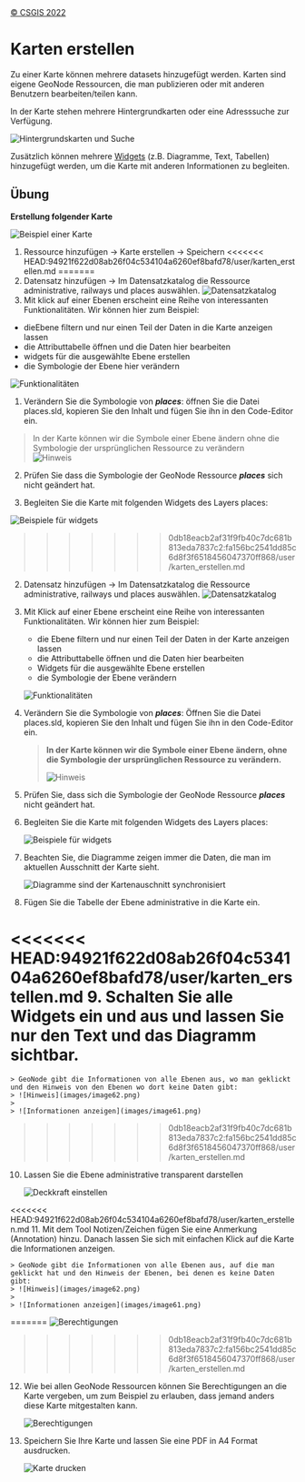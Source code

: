 <!-- the Menu -->

<link rel="stylesheet" media="all" href="../styles.css" />
<div id="logo"><a href="https://csgis.de">© CSGIS 2022</a></div>
<div id="menu"></div>
<div id="jumpMenu"></div>
<script src="../menu.js"></script>
<script src="../jumpmenu.js"></script>
<!-- the Menu -->

# Karten erstellen

Zu einer Karte können mehrere datasets hinzugefügt werden. Karten sind eigene GeoNode Ressourcen, die man publizieren oder mit anderen Benutzern bearbeiten/teilen kann.

In der Karte stehen mehrere Hintergrundkarten oder eine Adresssuche zur Verfügung.

![Hintergrundskarten und Suche](images/image47-a.png)

Zusätzlich können mehrere [Widgets](https://docs.geonode.org/en/master/usage/managing_maps/exploring_maps/creating_widgets.html) (z.B. Diagramme, Text, Tabellen) hinzugefügt werden, um die Karte mit anderen Informationen zu begleiten.

## Übung

**Erstellung folgender Karte**

![Beispiel einer Karte](images/image51_2.png)

1. Ressource hinzufügen → Karte erstellen → Speichern
<<<<<<< HEAD:94921f622d08ab26f04c534104a6260ef8bafd78/user/karten_erstellen.md
=======
1. Datensatz hinzufügen → Im Datensatzkatalog die Ressource administrative, railways und places auswählen.
  ![Datensatzkatalog](images/image51-a.png)
1. Mit klick auf einer Ebenen erscheint eine Reihe von interessanten Funktionalitäten. Wir können hier zum Beispiel:

  - dieEbene filtern und nur einen Teil der Daten in die Karte anzeigen lassen
  - die Attributtabelle öffnen und die Daten hier bearbeiten
  - widgets für die ausgewählte Ebene erstellen
  - die Symbologie der Ebene hier verändern

  ![Funktionalitäten](images/image54.png)

1. Verändern Sie die Symbologie von ***places***: öffnen Sie die Datei places.sld, kopieren Sie den Inhalt und fügen Sie ihn in den Code-Editor ein.

  > In der Karte können wir die Symbole einer Ebene ändern ohne die Symbologie der ursprünglichen Ressource zu verändern  
  > ![Hinweis](images/image56.png)

2. Prüfen Sie dass die Symbologie der GeoNode Ressource ***places*** sich nicht geändert hat.

3. Begleiten Sie die Karte mit folgenden Widgets des Layers places:

  ![Beispiele für widgets](images/image56-a.png)
>>>>>>> 0db18eacb2af31f9fb40c7dc681b813eda7837c2:fa156bc2541dd85c6d8f3f6518456047370ff868/user/karten_erstellen.md

2. Datensatz hinzufügen → Im Datensatzkatalog die Ressource administrative, railways und places auswählen.
   ![Datensatzkatalog](images/image51-a.png)

3. Mit Klick auf einer Ebene erscheint eine Reihe von interessanten Funktionalitäten. Wir können hier zum Beispiel:
   
   - die Ebene filtern und nur einen Teil der Daten in der Karte anzeigen lassen
   - die Attributtabelle öffnen und die Daten hier bearbeiten
   - Widgets für die ausgewählte Ebene erstellen
   - die Symbologie der Ebene verändern
   
   ![Funktionalitäten](images/image54.png)

4. Verändern Sie die Symbologie von ***places***: Öffnen Sie die Datei places.sld, kopieren Sie den Inhalt und fügen Sie ihn in den Code-Editor ein.
   
   > **In der Karte können wir die Symbole einer Ebene ändern, ohne die Symbologie der ursprünglichen Ressource zu verändern.**
   > 
   > ![Hinweis](images/image56.png)

5. Prüfen Sie, dass sich die Symbologie der GeoNode Ressource ***places*** nicht geändert hat.

6. Begleiten Sie die Karte mit folgenden Widgets des Layers places:
   
   ![Beispiele für widgets](images/image56-a.png)

7. Beachten Sie, die Diagramme zeigen immer die Daten, die man im aktuellen Ausschnitt der Karte sieht.
   
   ![Diagramme sind der Kartenauschnitt synchronisiert](images/image59.png)

8. Fügen Sie die Tabelle der Ebene administrative in die Karte ein.

<<<<<<< HEAD:94921f622d08ab26f04c534104a6260ef8bafd78/user/karten_erstellen.md
9. Schalten Sie alle Widgets ein und aus und lassen Sie nur den Text und das Diagramm sichtbar.
=======
    > GeoNode gibt die Informationen von alle Ebenen aus, wo man geklickt und den Hinweis von den Ebenen wo dort keine Daten gibt:
    > ![Hinweis](images/image62.png)
    >
    > ![Informationen anzeigen](images/image61.png)
>>>>>>> 0db18eacb2af31f9fb40c7dc681b813eda7837c2:fa156bc2541dd85c6d8f3f6518456047370ff868/user/karten_erstellen.md

10. Lassen Sie die Ebene administrative transparent darstellen
    
    ![Deckkraft einstellen](images/image60.png)

<<<<<<< HEAD:94921f622d08ab26f04c534104a6260ef8bafd78/user/karten_erstellen.md
11. Mit dem Tool Notizen/Zeichen fügen Sie eine Anmerkung (Annotation) hinzu. Danach lassen Sie sich mit einfachen Klick auf die Karte die Informationen anzeigen.
    
    > GeoNode gibt die Informationen von alle Ebenen aus, auf die man geklickt hat und den Hinweis der Ebenen, bei denen es keine Daten gibt:
    > ![Hinweis](images/image62.png)
    > 
    > ![Informationen anzeigen](images/image61.png)
=======
    ![Berechtigungen](images/image63_2.png)
>>>>>>> 0db18eacb2af31f9fb40c7dc681b813eda7837c2:fa156bc2541dd85c6d8f3f6518456047370ff868/user/karten_erstellen.md

12. Wie bei allen GeoNode Ressourcen können Sie Berechtigungen an die Karte vergeben, um zum Beispiel zu erlauben, dass jemand anders diese Karte mitgestalten kann.
    
    ![Berechtigungen](images/image63_2.png)

13. Speichern Sie Ihre Karte und lassen Sie eine PDF in A4 Format ausdrucken.
    
     ![Karte drucken](images/image64_2.png)
